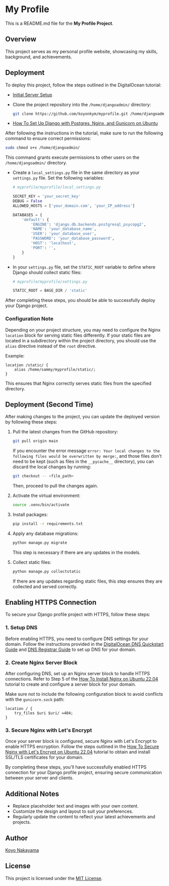 # My Profile

This is a README.md file for the **My Profile Project**.

## Overview

This project serves as my personal profile website, showcasing my skills, background, and achievements.

## Deployment

To deploy this project, follow the steps outlined in the DigitalOcean tutorial:
- [Initial Server Setup](https://www.digitalocean.com/community/tutorial-collections/initial-server-setup)

- Clone the project repository into the `/home/djangoadmin/` directory:

    ```bash
    git clone https://github.com/koyonkym/myprofile.git /home/djangoadmin/
    ```

- [How To Set Up Django with Postgres, Nginx, and Gunicorn on Ubuntu](https://www.digitalocean.com/community/tutorials/how-to-set-up-django-with-postgres-nginx-and-gunicorn-on-ubuntu)

After following the instructions in the tutorial, make sure to run the following command to ensure correct permissions:

```bash
sudo chmod o+x /home/djangoadmin/
```

This command grants execute permissions to other users on the `/home/djangoadmin/` directory.

- Create a `local_settings.py` file in the same directory as your `settings.py` file. Set the following variables:

    ```python
    # myprofile/myprofile/local_settings.py

    SECRET_KEY = 'your_secret_key'
    DEBUG = False
    ALLOWED_HOSTS = ['your_domain.com', 'your_IP_address']

    DATABASES = {
        'default': {
            'ENGINE': 'django.db.backends.postgresql_psycopg2',
            'NAME': 'your_database_name',
            'USER': 'your_database_user',
            'PASSWORD': 'your_database_password',
            'HOST': 'localhost',
            'PORT': '',
        }
    }
    ```

- In your `settings.py` file, set the `STATIC_ROOT` variable to define where Django should collect static files:

    ```python
    # myprofile/myprofile/settings.py

    STATIC_ROOT = BASE_DIR / 'static'
    ```

After completing these steps, you should be able to successfully deploy your Django project.

### Configuration Note

Depending on your project structure, you may need to configure the Nginx `location` block for serving static files differently. If your static files are located in a subdirectory within the project directory, you should use the `alias` directive instead of the `root` directive.

Example:

```nginx
location /static/ {
    alias /home/sammy/myprofile/static/;
}
```

This ensures that Nginx correctly serves static files from the specified directory.

## Deployment (Second Time)

After making changes to the project, you can update the deployed version by following these steps:

1. Pull the latest changes from the GitHub repository:

    ```bash
    git pull origin main
    ```

    If you encounter the error message `error: Your local changes to the following files would be overwritten by merge:`, and those files don't need to be kept (such as files in the `__pycache__` directory), you can discard the local changes by running:

    ```bash
    git checkout -- <file_path>
    ```

    Then, proceed to pull the changes again.

2. Activate the virtual environment:

    ```bash
    source .venv/bin/activate
    ```

3. Install packages:

    ```bash
    pip install -r requirements.txt
    ```

4. Apply any database migrations:

    ```bash
    python manage.py migrate
    ```

    This step is necessary if there are any updates in the models.

5. Collect static files:

    ```bash
    python manage.py collectstatic
    ```

    If there are any updates regarding static files, this step ensures they are collected and served correctly.

## Enabling HTTPS Connection

To secure your Django profile project with HTTPS, follow these steps:

### 1. Setup DNS
Before enabling HTTPS, you need to configure DNS settings for your domain. Follow the instructions provided in the [DigitalOcean DNS Quickstart Guide](https://docs.digitalocean.com/products/networking/dns/getting-started/quickstart/) and [DNS Registrar Guide](https://docs.digitalocean.com/products/networking/dns/getting-started/dns-registrars/) to set up DNS for your domain.

### 2. Create Nginx Server Block
After configuring DNS, set up an Nginx server block to handle HTTPS connections. Refer to Step 5 of the [How To Install Nginx on Ubuntu 22.04](https://www.digitalocean.com/community/tutorials/how-to-install-nginx-on-ubuntu-22-04#step-5-%E2%80%93-setting-up-server-blocks-(recommended)) tutorial to create and configure a server block for your domain.

Make sure not to include the following configuration block to avoid conflicts with the `gunicorn.sock` path:
```nginx
location / {
    try_files $uri $uri/ =404;
}
```

### 3. Secure Nginx with Let's Encrypt
Once your server block is configured, secure Nginx with Let's Encrypt to enable HTTPS encryption. Follow the steps outlined in the [How To Secure Nginx with Let's Encrypt on Ubuntu 22.04](https://www.digitalocean.com/community/tutorials/how-to-secure-nginx-with-let-s-encrypt-on-ubuntu-22-04) tutorial to obtain and install SSL/TLS certificates for your domain.

By completing these steps, you'll have successfully enabled HTTPS connection for your Django profile project, ensuring secure communication between your server and clients.

## Additional Notes

- Replace placeholder text and images with your own content.
- Customize the design and layout to suit your preferences.
- Regularly update the content to reflect your latest achievements and projects.

## Author

[Koyo Nakayama](https://github.com/koyonkym)

## License

This project is licensed under the [MIT License](LICENSE).